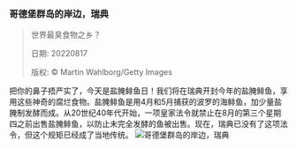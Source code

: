 ### 哥德堡群岛的岸边，瑞典
> 世界最臭食物之乡？> > 日期: 20220817> > 版权: © Martin Wahlborg/Getty Images
   
 把你的鼻子捂严实了，今天是盐腌鲱鱼日！我们将在瑞典开封今年的盐腌鲱鱼，享用这些神奇的腐烂食物。盐腌鲱鱼是用4月和5月捕获的波罗的海鲱鱼，加少量盐腌制发酵而成。从20世纪40年代开始，一项皇家法令就禁止在8月的第三个星期四之前出售盐腌鲱鱼，以防止未完全发酵的鱼被出售。现在，瑞典已没有了这项法令，但这个规矩已经成了当地传统。
![哥德堡群岛的岸边，瑞典](https://s.cn.bing.net/th?id=OHR.SourHerring_ZH-CN4136738467_1920x1080.jpg&rf=LaDigue_1920x1080.jpg)